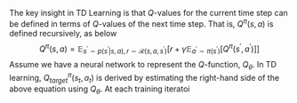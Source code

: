 The key insight in TD Learning is that $Q$-values for the current time step can be defined in terms of $Q$-values of the next time step. That is, $Q^{\pi}(s, a)$ is defined recursively, as below
$$
Q^\pi (s, a) = \mathbb{E}_{s^\prime \sim p(s^\prime \vert s, a), r \sim \mathcal{R}(s, a, s^\prime)} \Big[ r + \gamma \mathbb{E}_{a^\prime \sim \pi(s^\prime)} \big[Q^\pi (s^\prime , a^\prime)  \big] \Big]
$$
Assume we have a neural network to represent the $Q$-function, $Q_\theta$. In TD learning, $Q^\pi_{target}(s_t, a_t)$ is derived by estimating the right-hand side of the above equation using $Q_\theta$. At each training iteratoi
